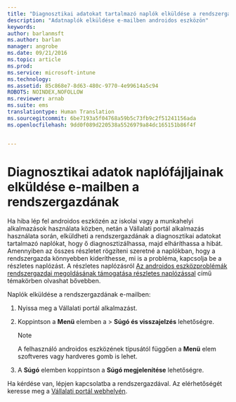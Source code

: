 ```yaml
---
title: "Diagnosztikai adatokat tartalmazó naplók elküldése a rendszergazdának e-mailben | Microsoft Intune"
description: "Adatnaplók elküldése e-mailben androidos eszközön"
keywords: 
author: barlanmsft
ms.author: barlan
manager: angrobe
ms.date: 09/21/2016
ms.topic: article
ms.prod: 
ms.service: microsoft-intune
ms.technology: 
ms.assetid: 85c868e7-8d63-480c-9770-4e99614a5c94
ROBOTS: NOINDEX,NOFOLLOW
ms.reviewer: arnab
ms.suite: ems
translationtype: Human Translation
ms.sourcegitcommit: 6be7193a5f04768a59b5c73fb9c2f51241156ada
ms.openlocfilehash: 9dd0f089d220538a5526979a84dc165151b86f4f


---
```



# <a name="send-diagnostic-data-logs-to-your-it-admin-using-email"></a>Diagnosztikai adatok naplófájljainak elküldése e-mailben a rendszergazdának

Ha hiba lép fel androidos eszközén az iskolai vagy a munkahelyi alkalmazások használata közben, netán a Vállalati portál alkalmazás használata során, elküldheti a rendszergazdának a diagnosztikai adatokat tartalmazó naplókat, hogy ő diagnosztizálhassa, majd elháríthassa a hibát. Amennyiben az összes részletet rögzíteni szeretné a naplókban, hogy a rendszergazda könnyebben kideríthesse, mi is a probléma, kapcsolja be a részletes naplózást. A részletes naplózásról [Az androidos eszközproblémák rendszergazdai megoldásának támogatása részletes naplózással](use-verbose-logging-to-help-your-it-administrator-fix-device-issues-android.md) című témakörben olvashat bővebben.

Naplók elküldése a rendszergazdának e-mailben:

1.  Nyissa meg a Vállalati portál alkalmazást.

2.  Koppintson a **Menü** elemben a &gt;  **Súgó és visszajelzés** lehetőségre.

    > [!NOTE]
    > A felhasználó androidos eszközének típusától függően a **Menü** elem szoftveres vagy hardveres gomb is lehet.

3.  A **Súgó** elemben koppintson a **Súgó megjelenítése** lehetőségre.

Ha kérdése van, lépjen kapcsolatba a rendszergazdával. Az elérhetőségét keresse meg a [Vállalati portál webhelyén](http://portal.manage.microsoft.com).



<!--HONumber=Oct16_HO2-->


